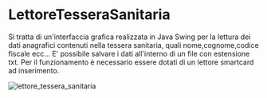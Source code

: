 # LettoreTesseraSanitaria
Si tratta di un'interfaccia grafica realizzata in Java Swing
per la lettura dei dati anagrafici contenuti nella tessera sanitaria,
quali nome,cognome,codice fiscale ecc...
E' possibile salvare i dati all'interno di un file con 
estensione txt.
Per il funzionamento è necessario essere dotati di un lettore
smartcard ad inserimento.


![lettore_tessera_sanitaria](https://user-images.githubusercontent.com/104713814/191124484-6e282b39-485b-49a5-8c97-49fd56d0dba2.jpg)


